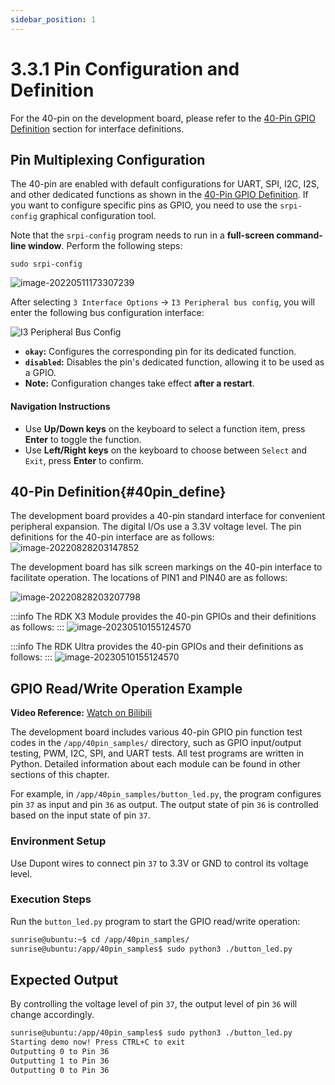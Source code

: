 ```yaml
---
sidebar_position: 1
---
```

# 3.3.1 Pin Configuration and Definition

For the 40-pin on the development board, please refer to the [40-Pin GPIO Definition](./40pin_define) section for interface definitions.

## Pin Multiplexing Configuration

The 40-pin are enabled with default configurations for UART, SPI, I2C, I2S, and other dedicated functions as shown in the [40-Pin GPIO Definition](#40pin_define). If you want to configure specific pins as GPIO, you need to use the `srpi-config` graphical configuration tool.

Note that the `srpi-config` program needs to run in a **full-screen command-line window**. Perform the following steps:

```
sudo srpi-config
```

![image-20220511173307239](https://rdk-doc.oss-cn-beijing.aliyuncs.com/doc/img/03_Basic_Application/03_40pin_user_guide/image/40pin_user_guide/image-20220511173307239.png)


After selecting `3 Interface Options` -> `I3 Peripheral bus config`, you will enter the following bus configuration interface:

![I3 Peripheral Bus Config](https://rdk-doc.oss-cn-beijing.aliyuncs.com/doc/img/03_Basic_Application/03_40pin_user_guide/image/40pin_user_guide/image-20240817195940261.png)

- **`okay`:** Configures the corresponding pin for its dedicated function.  
- **`disabled`:** Disables the pin's dedicated function, allowing it to be used as a GPIO.  
- **Note:** Configuration changes take effect **after a restart**.

#### Navigation Instructions
- Use **Up/Down keys** on the keyboard to select a function item, press **Enter** to toggle the function.  
- Use **Left/Right keys** on the keyboard to choose between `Select` and `Exit`, press **Enter** to confirm.



## 40-Pin Definition{#40pin_define}

The development board provides a 40-pin standard interface for convenient peripheral expansion. The digital I/Os use a 3.3V voltage level. The pin definitions for the 40-pin interface are as follows:
![image-20220828203147852](https://rdk-doc.oss-cn-beijing.aliyuncs.com/doc/img/03_Basic_Application/03_40pin_user_guide/image/40pin_user_guide/image-20220828203147852.png)

The development board has silk screen markings on the 40-pin interface to facilitate operation. The locations of PIN1 and PIN40 are as follows:

![image-20220828203207798](https://rdk-doc.oss-cn-beijing.aliyuncs.com/doc/img/03_Basic_Application/03_40pin_user_guide/image/40pin_user_guide/image-20220828203207798.jpg)

:::info
The RDK X3 Module provides the 40-pin GPIOs and their definitions as follows:
:::
![image-20230510155124570](https://rdk-doc.oss-cn-beijing.aliyuncs.com/doc/img/07_Advanced_development/01_hardware_development/rdk_x3_module/image/rdk_x3_module/image-20230510155124570.png)

:::info
The RDK Ultra provides the 40-pin GPIOs and their definitions as follows:
:::
![image-20230510155124570](https://rdk-doc.oss-cn-beijing.aliyuncs.com/doc/img/03_Basic_Application/03_40pin_user_guide/image/40pin_user_guide/image-20230830194924570.png)

## GPIO Read/Write Operation Example

**Video Reference:** [Watch on Bilibili](https://www.bilibili.com/video/BV1rm4y1E73q/?p=16)

The development board includes various 40-pin GPIO pin function test codes in the `/app/40pin_samples/` directory, such as GPIO input/output testing, PWM, I2C, SPI, and UART tests. All test programs are written in Python. Detailed information about each module can be found in other sections of this chapter.

For example, in `/app/40pin_samples/button_led.py`, the program configures pin `37` as input and pin `36` as output. The output state of pin `36` is controlled based on the input state of pin `37`.

### Environment Setup
Use Dupont wires to connect pin `37` to 3.3V or GND to control its voltage level.



### Execution Steps
Run the `button_led.py` program to start the GPIO read/write operation:

```bash
sunrise@ubuntu:~$ cd /app/40pin_samples/
sunrise@ubuntu:/app/40pin_samples$ sudo python3 ./button_led.py
```
## Expected Output
By controlling the voltage level of pin `37`, the output level of pin `36` will change accordingly.

```bash
sunrise@ubuntu:/app/40pin_samples$ sudo python3 ./button_led.py
Starting demo now! Press CTRL+C to exit
Outputting 0 to Pin 36
Outputting 1 to Pin 36
Outputting 0 to Pin 36
```